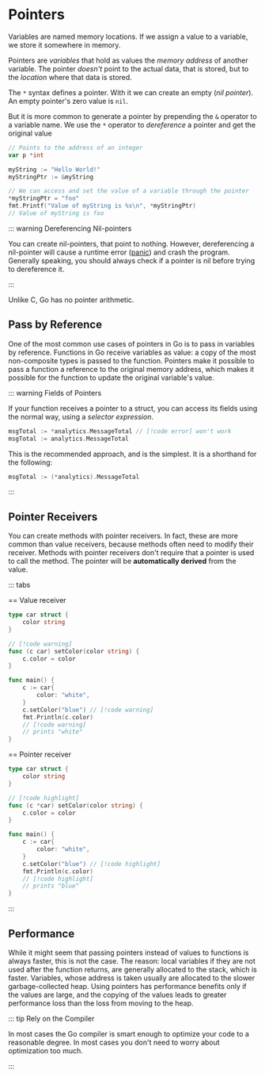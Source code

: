 # Pointers

Variables are named memory locations. If we assign a value to a variable, we store it somewhere in memory.

Pointers are _variables_ that hold as values the _memory address_ of another variable. The pointer _doesn't_ point to the actual data, that is stored, but to the _location_ where that data is stored.

The `*` syntax defines a pointer. With it we can create an empty (_nil pointer_). An empty pointer's zero value is `nil`.

But it is more common to generate a pointer by prepending the `&` operator to a variable name.
We use the `*` operator to _dereference_ a pointer and get the original value

```go
// Points to the address of an integer
var p *int

myString := "Hello World!"
myStringPtr := &myString

// We can access and set the value of a variable through the pointer
*myStringPtr = "foo"
fmt.Printf("Value of myString is %s\n", *myStringPtr)
// Value of myString is foo
```

::: warning Dereferencing Nil-pointers

You can create nil-pointers, that point to nothing. However, dereferencing a nil-pointer will cause a runtime error ([panic](./interfaces#panic)) and crash the program. Generally speaking, you should always check if a pointer is nil before trying to dereference it.

:::

Unlike C, Go has no pointer arithmetic.

## Pass by Reference

One of the most common use cases of pointers in Go is to pass in variables by reference. Functions in Go receive variables as value: a copy of the most non-composite types is passed to the function. Pointers make it possible to pass a function a reference to the original memory address, which makes it possible for the function to update the original variable's value.

::: warning Fields of Pointers

If your function receives a pointer to a struct, you can access its fields using the normal way, using a _selector expression_.

```go
msgTotal := *analytics.MessageTotal // [!code error] won't work
msgTotal := analytics.MessageTotal
```

This is the recommended approach, and is the simplest. It is a shorthand for the following:

```go
msgTotal := (*analytics).MessageTotal
```

:::

## Pointer Receivers

You can create methods with pointer receivers. In fact, these are more common than value receivers, because methods often need to modify their receiver. Methods with pointer receivers don't require that a pointer is used to call the method. The pointer will be **automatically derived** from the value.

::: tabs

== Value receiver

```go
type car struct {
    color string
}

// [!code warning]
func (c car) setColor(color string) {
    c.color = color
}

func main() {
    c := car{
        color: "white",
    }
    c.setColor("blue") // [!code warning]
    fmt.Println(c.color)
    // [!code warning]
    // prints "white"
}
```

== Pointer receiver

```go
type car struct {
    color string
}

// [!code highlight]
func (c *car) setColor(color string) {
    c.color = color
}

func main() {
    c := car{
        color: "white",
    }
    c.setColor("blue") // [!code highlight]
    fmt.Println(c.color)
    // [!code highlight]
    // prints "blue"
}
```

:::

## Performance

While it might seem that passing pointers instead of values to functions is always faster, this is not the case. The reason: local variables if they are not used after the function returns, are generally allocated to the stack, which is faster. Variables, whose address is taken usually are allocated to the slower garbage-collected heap. Using pointers has performance benefits only if the values are large, and the copying of the values leads to greater performance loss than the loss from moving to the heap.

::: tip Rely on the Compiler

In most cases the Go compiler is smart enough to optimize your code to a reasonable degree. In most cases you don't need to worry about optimization too much.

:::
